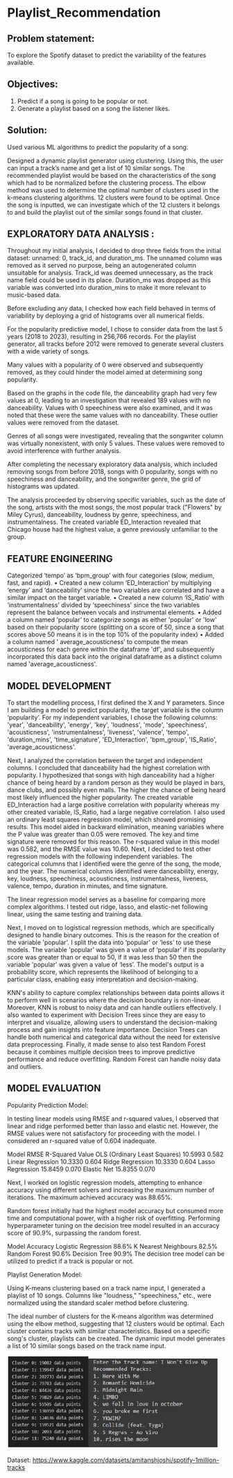 # Playlist_Recommendation


## Problem statement: 

To explore the Spotify dataset to predict the variability of the features available.

## Objectives:

1. Predict if a song is going to be popular or not.
2. Generate a playlist based on a song the listener likes.

## Solution:

Used various ML algorithms to predict the popularity of a song.

Designed a dynamic playlist generator using clustering. Using this, the user can input a track’s name and get a list of 10 similar songs. The recommended playlist would be based on the characteristics of the song which had to be normalized before the clustering process. The elbow method was used to determine the optimal number of clusters used in the k-means clustering algorithms. 12 clusters were found to be optimal. Once the song is inputted, we can investigate which of the 12 clusters it belongs to and build the playlist out of the similar songs found in that cluster.

## EXPLORATORY DATA ANALYSIS : 

Throughout my initial analysis, I decided to drop three fields from the initial dataset: unnamed: 0, track_id, and duration_ms. The unnamed column was removed as it served no purpose, being an autogenerated column unsuitable for analysis. Track_id was deemed unnecessary, as the track name field could be used in its place. Duration_ms was dropped as this variable was converted into duration_mins to make it more relevant to music-based data.

Before excluding any data, I checked how each field behaved in terms of variability by deploying a grid of histograms over all numerical fields.

For the popularity predictive model, I chose to consider data from the last 5 years (2018 to 2023), resulting in 256,766 records. For the playlist generator, all tracks before 2012 were removed to generate several clusters with a wide variety of songs.

Many values with a popularity of 0 were observed and subsequently removed, as they could hinder the model aimed at determining song popularity.

Based on the graphs in the code file, the danceability graph had very few values at 0, leading to an investigation that revealed 189 values with no danceability. Values with 0 speechiness were also examined, and it was noted that these were the same values with no danceability. These outlier values were removed from the dataset.

Genres of all songs were investigated, revealing that the songwriter column was virtually nonexistent, with only 5 values. These values were removed to avoid interference with further analysis.

After completing the necessary exploratory data analysis, which included removing songs from before 2018, songs with 0 popularity, songs with no speechiness and danceability, and the songwriter genre, the grid of histograms was updated.

The analysis proceeded by observing specific variables, such as the date of the song, artists with the most songs, the most popular track ("Flowers" by Miley Cyrus), danceability, loudness by genre, speechiness, and instrumentalness. The created variable ED_Interaction revealed that Chicago house had the highest value, a genre previously unfamiliar to the group.

## FEATURE ENGINEERING

Categorized ‘tempo’ as ‘bpm_group’ with four categories (slow, medium, fast, and rapid).
• Created a new column ‘ED_Interaction’ by multiplying ‘energy’ and ‘danceability’ since the two variables are correlated and have a similar impact on the target variable.
• Created a new column ‘IS_Ratio’ with ‘instrumentalness’ divided by ‘speechiness' since the two variables represent the balance between vocals and instrumental elements.
• Added a column named 'popular’ to categorize songs as either 'popular' or 'low' based on their popularity score (splitting on a score of 50, since a song that scores above 50 means it is in the top 10% of the popularity index)
• Added a column named ' average_acousticness’ to compute the mean acousticness for each genre within the dataframe 'df', and subsequently incorporated this data back into the original dataframe as a distinct column named 'average_acousticness'.

## MODEL DEVELOPMENT

To start the modelling process, I first defined the X and Y parameters. Since I am building a model to predict popularity, the target variable is the column ‘popularity’. For my independent variables, I chose the following columns: 'year', 'danceability', 'energy', 'key', 'loudness', 'mode', 'speechiness', 'acousticness', 'instrumentalness', 'liveness', 'valence', 'tempo', 'duration_mins', 'time_signature', 'ED_Interaction', 'bpm_group', 'IS_Ratio', 'average_acousticness'.

Next, I analyzed the correlation between the target and independent columns. I concluded that danceability had the highest correlation with popularity. I hypothesized that songs with high danceability had a higher chance of being heard by a random person as they would be played in bars, dance clubs, and possibly even malls. The higher the chance of being heard most likely influenced the higher popularity. The created variable ED_Interaction had a large positive correlation with popularity whereas my other created variable, IS_Ratio, had a large negative correlation. I also used an ordinary least squares regression model, which showed promising results. This model aided in backward elimination, meaning variables where the P value was greater than 0.05 were removed. The key and time signature were removed for this reason. The r-squared value in this model was 0.582, and the RMSE value was 10.60. Next, I decided to test other regression models with the following independent variables. The categorical columns that I identified were the genre of the song, the mode, and the year. The numerical columns identified were danceability, energy, key, loudness, speechiness, acousticness, instrumentalness, liveness, valence, tempo, duration in minutes, and time signature.

The linear regression model serves as a baseline for comparing more complex algorithms. I tested out ridge, lasso, and elastic-net following linear, using the same testing and training data.

Next, I moved on to logistical regression methods, which are specifically designed to handle binary outcomes. This is the reason for the creation of the variable 'popular'. I split the data into ‘popular’ or ‘less’ to use these models. The variable 'popular' was given a value of ‘popular’ if its popularity score was greater than or equal to 50, if it was less than 50 then the variable 'popular' was given a value of ‘less’. The model's output is a probability score, which represents the likelihood of belonging to a particular class, enabling easy interpretation and decision-making.

KNN's ability to capture complex relationships between data points allows it to perform well in scenarios where the decision boundary is non-linear. Moreover, KNN is robust to noisy data and can handle outliers effectively. I also wanted to experiment with Decision Trees since they are easy to interpret and visualize, allowing users to understand the decision-making process and gain insights into feature importance. Decision Trees can handle both numerical and categorical data without the need for extensive data preprocessing. Finally, it made sense to also test Random Forest because it combines multiple decision trees to improve predictive performance and reduce overfitting. Random Forest can handle noisy data and outliers.

## MODEL EVALUATION

Popularity Prediction Model:

In testing linear models using RMSE and r-squared values, I observed that linear and ridge performed better than lasso and elastic net. However, the RMSE values were not satisfactory for proceeding with the model. I considered an r-squared value of 0.604 inadequate.

Model	                            RMSE      R-Squared Value
OLS (Ordinary Least Squares)	    10.5993  	0.582
Linear Regression	                10.3330  	0.604
Ridge Regression	                10.3330  	0.604
Lasso Regression	                15.8459  	0.070
Elastic Net	                      15.8355  	0.070

Next, I worked on logistic regression models, attempting to enhance accuracy using different solvers and increasing the maximum number of iterations. The maximum achieved accuracy was 88.65%.

Random forest initially had the highest model accuracy but consumed more time and computational power, with a higher risk of overfitting. Performing hyperparameter tuning on the decision tree model resulted in an accuracy score of 90.9%, surpassing the random forest.

Model	Accuracy
Logistic Regression	88.6%
K Nearest Neighbours	82.5%
Random Forest	90.6%
Decision Tree	90.9%
The decision tree model can be utilized to predict if a track is popular or not.

Playlist Generation Model:

Using K-means clustering based on a track name input, I generated a playlist of 10 songs. Columns like "loudness," "speechiness," etc., were normalized using the standard scaler method before clustering.

The ideal number of clusters for the K-means algorithm was determined using the elbow method, suggesting that 12 clusters would be optimal. Each cluster contains tracks with similar characteristics. Based on a specific song's cluster, playlists can be created. The dynamic input model generates a list of 10 similar songs based on the track name input.

![alt text](https://github.com/supragyabajpai/Playlist_Recommendation/blob/main/Pictures/playlist_1.jpg)

Dataset: https://www.kaggle.com/datasets/amitanshjoshi/spotify-1million-tracks
